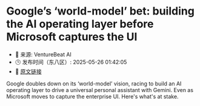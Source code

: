 # Google’s ‘world-model’ bet: building the AI operating layer before Microsoft captures the UI
- 📅 来源: VentureBeat AI
- 🕒 发布时间（东八区）: 2025-05-26 01:42:05
- 🔗 [原文链接](https://venturebeat.com/ai/googles-world-model-bet-building-the-ai-operating-layer-before-microsoft-captures-the-ui/)

Google doubles down on its ‘world-model’ vision, racing to build an AI operating layer to drive a universal personal assistant with Gemini. Even as Microsoft moves to capture the enterprise UI. Here's what's at stake.